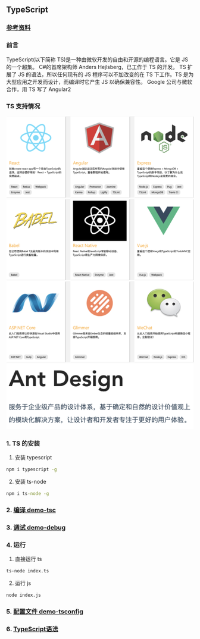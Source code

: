## TypeScript

### [参考资料](https://www.tslang.cn/docs/home.html)

### 前言

TypeScript(以下简称 TS)是一种由微软开发的自由和开源的编程语言。它是 JS 的一个超集。 C#的首席架构师 Anders Hejlsberg，已工作于 TS 的开发。
TS 扩展了 JS 的语法，所以任何现有的 JS 程序可以不加改变的在 TS 下工作。TS 是为大型应用之开发而设计，而编译时它产生 JS 以确保兼容性。
Google 公司与微软合作，用 TS 写了 Angular2

### TS 支持情况

![](./imgs/p1.png)
![](./imgs/p2.png)
![](./imgs/p3.png)
![](./imgs/p5.png)

### 1. TS 的安装

1. 安装 typescript

```cmd
npm i typescript -g
```

2. 安装 ts-node

```cmd
npm i ts-node -g
```

### 2. [编译 demo-tsc](./demo/demo-tsc/README.md)

### 3. [调试 demo-debug](./demo/demo-debug/README.md)

### 4. 运行

1. 直接运行 ts

```cmd
ts-node index.ts
```

2. 运行 js

```cmd
node index.js
```

### 5. [配置文件 demo-tsconfig](./demo/demo-tsconfig/README.md)

### 6. [TypeScript语法](./README_TS.md)